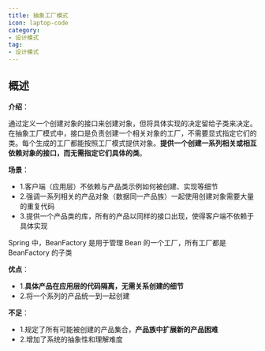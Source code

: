 ```yaml
---
title: 抽象工厂模式
icon: laptop-code
category:
- 设计模式
tag:
- 设计模式
---
```


## 概述

**介绍**：

通过定义一个创建对象的接口来创建对象，但将具体实现的决定留给子类来决定。在抽象工厂模式中，接口是负责创建一个相关对象的工厂，不需要显式指定它们的类。每个生成的工厂都能按照工厂模式提供对象。**提供一个创建一系列相关或相互依赖对象的接口，而无需指定它们具体的类**。

**场景**：

* 1.客户端（应用层）不依赖与产品类示例如何被创建、实现等细节
* 2.强调一系列相关的产品对象（数据同一产品族）一起使用创建对象需要大量的重复代码
* 3.提供一个产品类的库，所有的产品以同样的接口出现，使得客户端不依赖于具体实现

Spring 中，BeanFactory 是用于管理 Bean 的一个工厂，所有工厂都是 BeanFactory 的子类

**优点**：

* 1.**具体产品在应用层的代码隔离，无需关系创建的细节**
* 2.将一个系列的产品统一到一起创建

**不足**：

* 1.规定了所有可能被创建的产品集合，**产品族中扩展新的产品困难**
* 2.增加了系统的抽象性和理解难度





